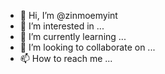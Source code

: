 - 👋 Hi, I’m @zinmoemyint
- 👀 I’m interested in ...
- 🌱 I’m currently learning ...
- 💞️ I’m looking to collaborate on ...
- 📫 How to reach me ...

<!---
zinmoemyint/zinmoemyint is a ✨ special ✨ repository because its `README.md` (this file) appears on your GitHub profile.
You can click the Preview link to take a look at your changes.
--->
